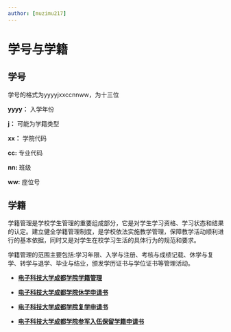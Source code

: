 ```yaml
---
author: [muzimu217]
---
```


# 学号与学籍

## 学号

学号的格式为yyyyjxxccnnww，为十三位

**yyyy：** 入学年份

**j：** 可能为学籍类型

**xx：** 学院代码

**cc:** 专业代码

**nn:** 班级

**ww:** 座位号

## 学籍

学籍管理是学校学生管理的重要组成部分，它是对学生学习资格、学习状态和结果的认定。建立健全学籍管理制度，是学校依法实施教学管理，保障教学活动顺利进行的基本依据，同时又是对学生在校学习生活的具体行为的规范和要求。

学籍管理的范围主要包括:学习年限、入学与注册、考核与成绩记载、休学与复学、转学与退学、毕业与结业，颁发学历证书与学位证书等管理活动。

- **[电子科技大学成都学院学籍管理](https://docs.qq.com/aio/DVWZ4WUN0c3FzaUtt?u=3ca4f3eff1c14da7b5a72d7985bb28c7&no_promotion=1&p=PLB0wwuHZFVKBMNT0ppn4p)**

- **[电子科技大学成都学院休学申请书](https://docs.qq.com/aio/DVWZ4WUN0c3FzaUtt?u=3ca4f3eff1c14da7b5a72d7985bb28c7&no_promotion=1&p=PLB0wwuHZFVKBMNT0ppn4p)**

- **[电子科技大学成都学院复学申请书](https://docs.qq.com/aio/DVWZ4WUN0c3FzaUtt?u=3ca4f3eff1c14da7b5a72d7985bb28c7&no_promotion=1&p=PLB0wwuHZFVKBMNT0ppn4p)**

- **[电子科技大学成都学院参军入伍保留学籍申请书](https://docs.qq.com/aio/DVWZ4WUN0c3FzaUtt?u=3ca4f3eff1c14da7b5a72d7985bb28c7&no_promotion=1&p=PLB0wwuHZFVKBMNT0ppn4p)**